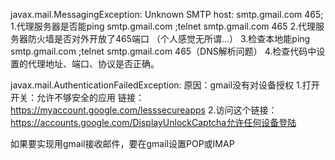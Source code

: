 

javax.mail.MessagingException: Unknown SMTP host: smtp.gmail.com 465;
1.代理服务器是否能ping smtp.gmail.com ;telnet smtp.gmail.com 465
2.代理服务器防火墙是否对外开放了465端口 （个人感觉无所谓...）
3.检查本地能ping smtp.gmail.com ;telnet smtp.gmail.com 465（DNS解析问题）
4.检查代码中设置的代理地址、端口、协议是否正确。

javax.mail.AuthenticationFailedException: 原因：gmail没有对设备授权
1.打开开关：允许不够安全的应用
链接：https://myaccount.google.com/lesssecureapps
2.访问这个链接：https://accounts.google.com/DisplayUnlockCaptcha允许任何设备登陆

如果要实现用gmail接收邮件，要在gmail设置POP或IMAP
